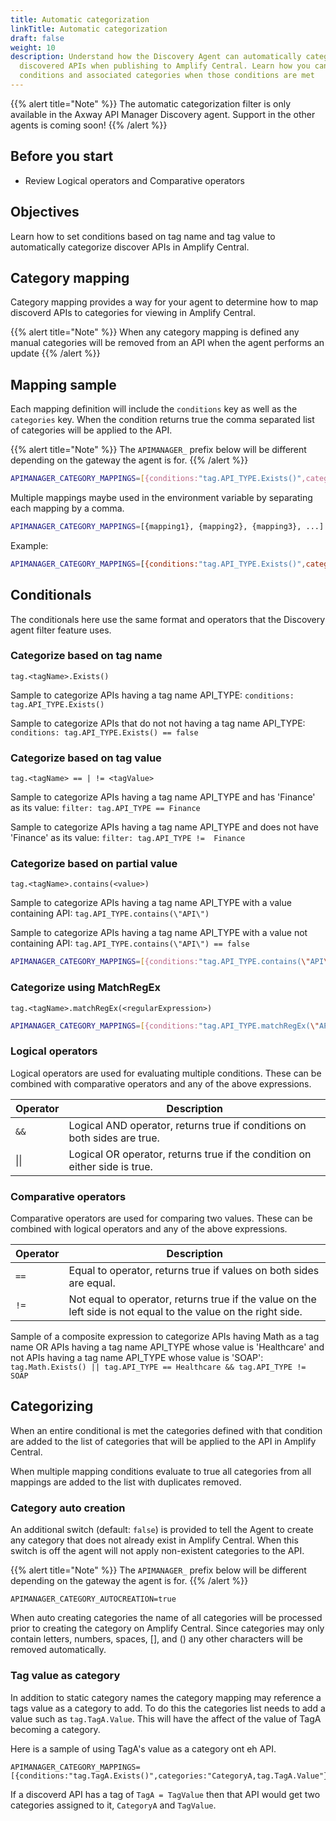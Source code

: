 ```yaml
---
title: Automatic categorization
linkTitle: Automatic categorization
draft: false
weight: 10
description: Understand how the Discovery Agent can automatically categorize 
  discovered APIs when publishing to Amplify Central. Learn how you can add
  conditions and associated categories when those conditions are met
---
```


{{% alert title="Note" %}}
The automatic categorization filter is only available in the Axway API Manager Discovery agent. Support in the other agents is coming soon!
{{% /alert %}}

## Before you start

* Review Logical operators and Comparative operators

## Objectives

Learn how to set conditions based on tag name and tag value to automatically categorize discover APIs in Amplify Central.

## Category mapping

Category mapping provides a way for your agent to determine how to map discoverd APIs to categories for viewing in Amplify Central.

{{% alert title="Note" %}}
When any category mapping is defined any manual categories will be removed from an API when the agent performs an update
{{% /alert %}}

## Mapping sample

Each mapping definition will include the `conditions` key as well as the `categories` key.  When the condition returns true the comma separated list of categories will be applied to the API.

{{% alert title="Note" %}}
The `APIMANAGER_` prefix below will be different depending on the gateway the agent is for.
{{% /alert %}}

```bash
APIMANAGER_CATEGORY_MAPPINGS=[{conditions:"tag.API_TYPE.Exists()",categories:"CategoryA,CategoryB"}]
```

Multiple mappings maybe used in the environment variable by separating each mapping by a comma.

```bash
APIMANAGER_CATEGORY_MAPPINGS=[{mapping1}, {mapping2}, {mapping3}, ...]
```

Example:

```bash
APIMANAGER_CATEGORY_MAPPINGS=[{conditions:"tag.API_TYPE.Exists()",categories:"CategoryA, CategoryB"}, {conditions:"tag.API_TYPE.contains(\"API\")",categories:"API Category"}]
```

## Conditionals

The conditionals here use the same format and operators that the Discovery agent filter feature uses.

### Categorize based on tag name

```
tag.<tagName>.Exists()
```

Sample to categorize APIs having a tag name API_TYPE: ```conditions: tag.API_TYPE.Exists()```

Sample to categorize APIs that do not not having a tag name API_TYPE: ```conditions: tag.API_TYPE.Exists() == false```

### Categorize based on tag value

```
tag.<tagName> == | != <tagValue>
```

Sample to categorize APIs having a tag name API_TYPE and has 'Finance' as its value: ```filter: tag.API_TYPE == Finance```

Sample to categorize APIs having a tag name API_TYPE and does not have 'Finance' as its value: ```filter: tag.API_TYPE !=  Finance```

### Categorize based on partial value

```
tag.<tagName>.contains(<value>)
```

Sample to categorize APIs having a tag name API_TYPE with a value containing API: ```tag.API_TYPE.contains(\"API\")```

Sample to categorize APIs having a tag name API_TYPE with a value not containing API: ```tag.API_TYPE.contains(\"API\") == false```

```bash
APIMANAGER_CATEGORY_MAPPINGS=[{conditions:"tag.API_TYPE.contains(\"API\")",categories:"API Category"}]
```

### Categorize using MatchRegEx

```
tag.<tagName>.matchRegEx(<regularExpression>)
```

```bash
APIMANAGER_CATEGORY_MAPPINGS=[{conditions:"tag.API_TYPE.matchRegEx(\"API\")",categories:"API Category"}]
```

### Logical operators

Logical operators are used for evaluating multiple conditions. These can be combined with comparative operators and any of the above expressions.

| Operator | Description                                                                |
|----------|----------------------------------------------------------------------------|
| `&&`     | Logical AND operator, returns true if conditions on both sides are true.   |
| \|\|     | Logical OR operator, returns true if the condition on either side is true. |

### Comparative operators

Comparative operators are used for comparing two values. These can be combined with logical operators and any of the above expressions.

| Operator | Description                                                                                                    |
|----------|----------------------------------------------------------------------------------------------------------------|
| `==`     | Equal to operator, returns true if values on both sides are equal.                                             |
| `!=`     | Not equal to operator, returns true if the value on the left side is not equal to the value on the right side. |

Sample of a composite expression to categorize APIs having Math as a tag name OR APIs having a tag name API_TYPE whose value is 'Healthcare' and not APIs having a tag name API_TYPE whose value is 'SOAP': ```tag.Math.Exists() || tag.API_TYPE == Healthcare && tag.API_TYPE != SOAP```

## Categorizing

When an entire conditional is met the categories defined with that condition are added to the list of categories that will be applied to the API in Amplify Central.

When multiple mapping conditions evaluate to true all categories from all mappings are added to the list with duplicates removed.

### Category auto creation

An additional switch (default: `false`) is provided to tell the Agent to create any category that does not already exist in Amplify Central. When this switch is off the agent will not apply non-existent categories to the API.

{{% alert title="Note" %}}
The `APIMANAGER_` prefix below will be different depending on the gateway the agent is for.
{{% /alert %}}

```
APIMANAGER_CATEGORY_AUTOCREATION=true
```

When auto creating categories the name of all categories will be processed prior to creating the category on Amplify Central.  Since categories may only contain letters, numbers, spaces, [], and () any other characters will be removed automatically.

### Tag value as category

In addition to static category names the category mapping may reference a tags value as a category to add.  To do this the categories list needs to add a value such as `tag.TagA.Value`.  This will have the affect of the value of TagA becoming a category.

Here is a sample of using TagA's value as a category ont eh API.

```
APIMANAGER_CATEGORY_MAPPINGS=[{conditions:"tag.TagA.Exists()",categories:"CategoryA,tag.TagA.Value"}]
```

If a discoverd API has a tag of `TagA = TagValue` then that API would get two categories assigned to it, `CategoryA` and `TagValue`.